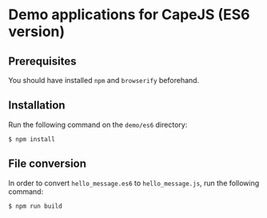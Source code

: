 # Demo applications for CapeJS (ES6 version)

## Prerequisites

You should have installed `npm` and `browserify` beforehand.

## Installation

Run the following command on the `demo/es6` directory:

    $ npm install

## File conversion

In order to convert `hello_message.es6` to `hello_message.js`,
run the following command:

    $ npm run build
